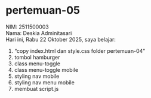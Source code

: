 # pertemuan-05

NIM: 2511500003<br>
Nama: Deskia Adminitasari<br>
Hari ini, Rabu 22 Oktober 2025, saya belajar:
<ol>
    <li> “copy index.html dan style.css
    folder pertemuan-04”</li>
    <li>tombol hamburger</li>
    <li>class menu-toggle</li>
    <li>class menu-toggle mobile</li>
    <li>styling nav mobile</li>
    <li>styling nav menu mobile</li>
    <li>membuat script.js</li>

</ol>